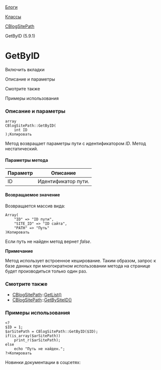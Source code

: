 [Блоги](/api_help/blogs/index.php)

[Классы](/api_help/blogs/classes/index.php)

[CBlogSitePath](/api_help/blogs/classes/cblogsitepath/index.php)

GetByID (5.9.1)

GetByID
=======

Включить вкладки

Описание и параметры

Смотрите также

Примеры использования

### Описание и параметры

```
array
CBlogSitePath::GetByID(
	int ID
);Копировать
```

Метод возвращает параметры пути с идентификатором *ID*. Метод нестатический.

#### Параметры метода

| Параметр | Описание |
| --- | --- |
| ID | Идентификатор пути. |

#### Возвращаемое значение

Возвращается массив вида:

```
Array(
	"ID" => "ID пути",
	"SITE_ID" => "ID сайта",
	"PATH" => "Путь"
)Копировать
```

Если путь не найден метод вернет *false*.

**Примечание**

Метод использует встроенное кеширование. Таким образом, запрос к базе данных при многократном использовании метода на странице будет производиться только один раз.

### Смотрите также

* [CBlogSitePath](/api_help/blogs/classes/cblogsitepath/index.php)::[GetList()](/api_help/blogs/classes/cblogsitepath/getlist.php)
* [CBlogSitePath](/api_help/blogs/classes/cblogsitepath/index.php)::[GetBySiteID()](/api_help/blogs/classes/cblogsitepath/getbysiteid.php)

### Примеры использования

```
<?
$ID = 1;
$arSitePath = CBlogSitePath::GetByID($ID);
if(is_array($arSitePath))
	print_r($arSitePath);
else
	echo "Путь не найден.";
?>Копировать
```

Новинки документации в соцсетях:
